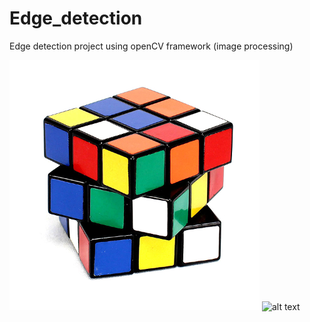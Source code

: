 # Edge_detection
Edge detection project using openCV framework (image processing)

![alt text](https://raw.githubusercontent.com/MathanKumar14/Edge_detection/master/my_image.jpg)
![alt text](https://i.ibb.co/zhY7zgc/Screenshot-239.png)

